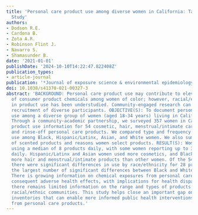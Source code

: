 ```yaml
---
title: 'Personal care product use among diverse women in California: Taking Stock
  Study'
authors:
- Dodson R.E.
- Cardona B.
- Zota A.R.
- Robinson Flint J.
- Navarro S.
- Shamasunder B.
date: '2021-01-01'
publishDate: '2024-10-10T14:22:47.822408Z'
publication_types:
- article-journal
publication: '*Journal of exposure science & environmental epidemiology*'
doi: 10.1038/s41370-021-00327-3
abstract: 'BACKGROUND: Personal care product use may contribute to elevated body burdens
  of consumer product chemicals among women of color; however, racial/ethnic differences
  in product use has been understudied. Community-engaged research can support the
  recruitment of diverse participants. OBJECTIVE(S): To document personal care product
  use among a diverse group of women (aged 18-34 years) living in California. METHOD(S):
  Through a community-academic partnership, we surveyed 357 women in California about
  product use information for 54 cosmetic, hair, menstrual/intimate care, and leave-on
  and rinse-off personal care products. We compared type and frequency of product
  use among Black, Hispanic/Latinx, Asian, and White women. We also summarized use
  of scented products and reasons women select products. RESULT(S): Women reported
  using a median of 8 products daily, with some women reporting up to 30 products
  daily. Hispanic/Latinx and Asian women used more cosmetics, and Black women used
  more hair and menstrual/intimate products than other women. Of the 54 products compared,
  there were significant differences in use by race/ethnicity for 28 products, with
  the largest number of significant differences between Black and White women. SIGNIFICANCE:
  There is growing information on chemical exposures from personal care products and
  consequent adverse health effects, with implications for health disparities. Yet,
  there remains limited information on the range and types of products used by diverse
  racial/ethnic communities. This study helps close an important gap on product use
  inventories that can enable more informed public health interventions to limit exposures
  from personal care products.'
---
```

